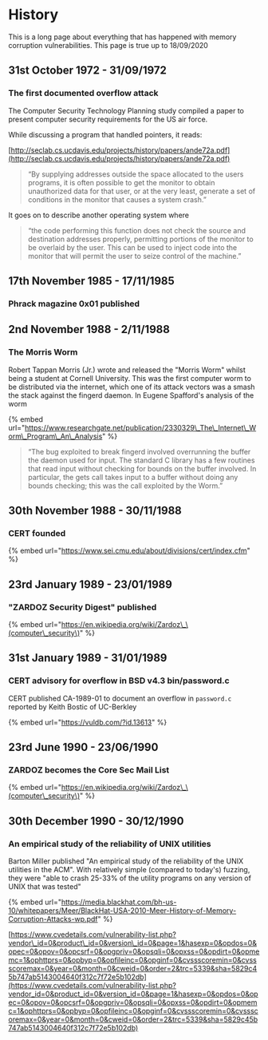 # History

This is a long page about everything that has happened with memory corruption vulnerabilities. This page is true up to 18/09/2020

## 31st October 1972 - 31/09/1972

### The first documented overflow attack

The Computer Security Technology Planning study compiled a paper to present computer security requirements for the US air force.

While discussing a program that handled pointers, it reads: 

[http://seclab.cs.ucdavis.edu/projects/history/papers/ande72a.pdf](http://seclab.cs.ucdavis.edu/projects/history/papers/ande72a.pdf)

> “By supplying addresses outside the space allocated to the users programs, it is often possible to get the monitor to obtain unauthorized data for that user, or at the very least, generate a set of conditions in the monitor that causes a system crash.”

It goes on to describe another operating system where

> “the code performing this function does not check the source and destination addresses properly, permitting portions of the monitor to be overlaid by the user. This can be used to inject code into the monitor that will permit the user to seize control of the machine.”

## 17th November 1985 - 17/11/1985

### Phrack magazine 0x01 published

## 2nd November 1988 - 2/11/1988

### The Morris Worm

Robert Tappan Morris \(Jr.\) wrote and released the "Morris Worm" whilst being a student at Cornell University. This was the first computer worm to be distributed via the internet, which one of its attack vectors was a smash the stack against the fingerd daemon. In Eugene Spafford's analysis of the worm

{% embed url="https://www.researchgate.net/publication/2330329\_The\_Internet\_Worm\_Program\_An\_Analysis" %}

> “The bug exploited to break fingerd involved overrunning the buffer the daemon used for input. The standard C library has a few routines that read input without checking for bounds on the buffer involved. In particular, the gets call takes input to a buffer without doing any bounds checking; this was the call exploited by the Worm.”

## 30th November 1988 - 30/11/1988

### CERT founded

{% embed url="https://www.sei.cmu.edu/about/divisions/cert/index.cfm" %}

## 23rd January 1989 - 23/01/1989

### "ZARDOZ Security Digest" published

{% embed url="https://en.wikipedia.org/wiki/Zardoz\_\(computer\_security\)" %}

## 31st January 1989 - 31/01/1989

### CERT advisory for overflow in BSD v4.3 bin/password.c

CERT published CA-1989-01 to document an overflow in `password.c` reported by Keith Bostic of UC-Berkley

{% embed url="https://vuldb.com/?id.13613" %}

## 23rd June 1990 - 23/06/1990

### ZARDOZ becomes the Core Sec Mail List

{% embed url="https://en.wikipedia.org/wiki/Zardoz\_\(computer\_security\)" %}

## 30th December 1990 - 30/12/1990

### An empirical study of the reliability of UNIX utilities

Barton Miller published "An empirical study of the reliability of the UNIX utilities in the ACM". With relatively simple \(compared to today's\) fuzzing, they were "able to crash 25-33% of the utility programs on any version of UNIX that was tested"



{% embed url="https://media.blackhat.com/bh-us-10/whitepapers/Meer/BlackHat-USA-2010-Meer-History-of-Memory-Corruption-Attacks-wp.pdf" %}

[https://www.cvedetails.com/vulnerability-list.php?vendor\_id=0&product\_id=0&version\_id=0&page=1&hasexp=0&opdos=0&opec=0&opov=0&opcsrf=0&opgpriv=0&opsqli=0&opxss=0&opdirt=0&opmemc=1&ophttprs=0&opbyp=0&opfileinc=0&opginf=0&cvssscoremin=0&cvssscoremax=0&year=0&month=0&cweid=0&order=2&trc=5339&sha=5829c45b747ab5143004640f312c7f72e5b102db](https://www.cvedetails.com/vulnerability-list.php?vendor_id=0&product_id=0&version_id=0&page=1&hasexp=0&opdos=0&opec=0&opov=0&opcsrf=0&opgpriv=0&opsqli=0&opxss=0&opdirt=0&opmemc=1&ophttprs=0&opbyp=0&opfileinc=0&opginf=0&cvssscoremin=0&cvssscoremax=0&year=0&month=0&cweid=0&order=2&trc=5339&sha=5829c45b747ab5143004640f312c7f72e5b102db)

